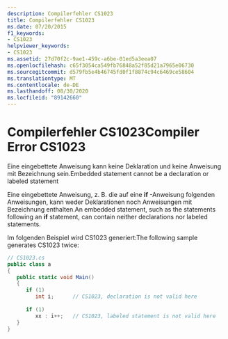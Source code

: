 ```yaml
---
description: Compilerfehler CS1023
title: Compilerfehler CS1023
ms.date: 07/20/2015
f1_keywords:
- CS1023
helpviewer_keywords:
- CS1023
ms.assetid: 27d70f2c-9ae1-459c-a6be-01ed5a3eea07
ms.openlocfilehash: c65f3054ca549fb76848a52f85d21a7965e06730
ms.sourcegitcommit: d579fb5e4b46745fd0f1f8874c94c6469ce58604
ms.translationtype: MT
ms.contentlocale: de-DE
ms.lasthandoff: 08/30/2020
ms.locfileid: "89142660"
---
```

# <a name="compiler-error-cs1023"></a><span data-ttu-id="40739-103">Compilerfehler CS1023</span><span class="sxs-lookup"><span data-stu-id="40739-103">Compiler Error CS1023</span></span>
<span data-ttu-id="40739-104">Eine eingebettete Anweisung kann keine Deklaration und keine Anweisung mit Bezeichnung sein.</span><span class="sxs-lookup"><span data-stu-id="40739-104">Embedded statement cannot be a declaration or labeled statement</span></span>  
  
 <span data-ttu-id="40739-105">Eine eingebettete Anweisung, z. B. die auf eine **if** -Anweisung folgenden Anweisungen, kann weder Deklarationen noch Anweisungen mit Bezeichnung enthalten.</span><span class="sxs-lookup"><span data-stu-id="40739-105">An embedded statement, such as the statements following an **if** statement, can contain neither declarations nor labeled statements.</span></span>  
  
 <span data-ttu-id="40739-106">Im folgenden Beispiel wird CS1023 generiert:</span><span class="sxs-lookup"><span data-stu-id="40739-106">The following sample generates CS1023 twice:</span></span>  
  
```csharp  
// CS1023.cs  
public class a  
{  
   public static void Main()  
   {  
      if (1)  
         int i;      // CS1023, declaration is not valid here  
  
      if (1)  
         xx : i++;   // CS1023, labeled statement is not valid here  
   }  
}  
```
